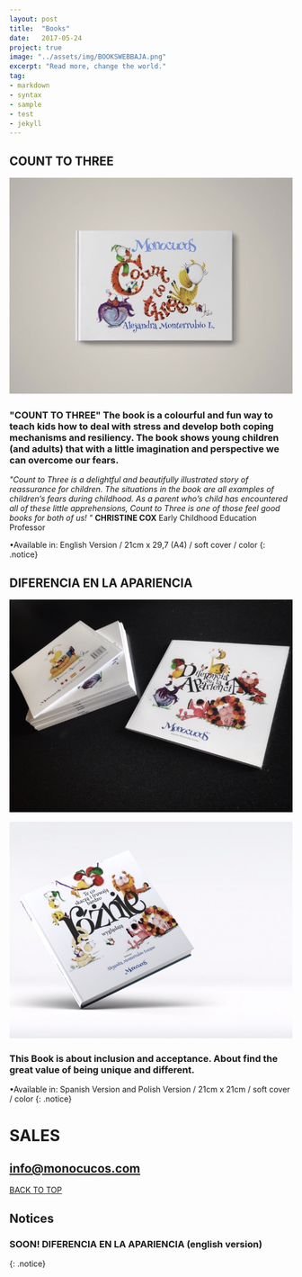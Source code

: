 ```yaml
---
layout: post
title:  "Books"
date:   2017-05-24
project: true
image: "../assets/img/BOOKSWEBBAJA.png"
excerpt: "Read more, change the world."
tag:
- markdown
- syntax
- sample
- test
- jekyll
---
```


## COUNT TO THREE

![Logo](../assets/img/POCTT.jpg)

### "COUNT TO THREE" The book is a colourful and fun way to teach kids how to deal with stress and develop both coping mechanisms and resiliency. The book shows young children (and adults) that with a little imagination and perspective we can overcome our fears.


*"Count to Three is a delightful and beautifully illustrated story of reassurance for children. The situations in the book are all examples of children’s fears during childhood. As a parent who’s child has encountered all of these little apprehensions, Count to Three is one of those feel good books for both of us! "*
**CHRISTINE COX**
Early Childhood Education Professor

•Available in: English Version / 21cm x 29,7 (A4) / soft cover / color
{: .notice}






## DIFERENCIA EN LA APARIENCIA

![Logo](../assets/img/DEA.jpg)

![Logo](../assets/img/PORPO2.jpg)

### This Book is about inclusion and acceptance. About find the great value of being unique and different.
 •Available in: Spanish Version and Polish Version / 21cm x 21cm / soft cover / color
{: .notice}



# SALES 

## info@monocucos.com


<div markdown="0"><a href="#" class="btn btn-success">BACK TO TOP</a></div>

## Notices
### **SOON!**    DIFERENCIA EN LA APARIENCIA   (english version)
{: .notice}
